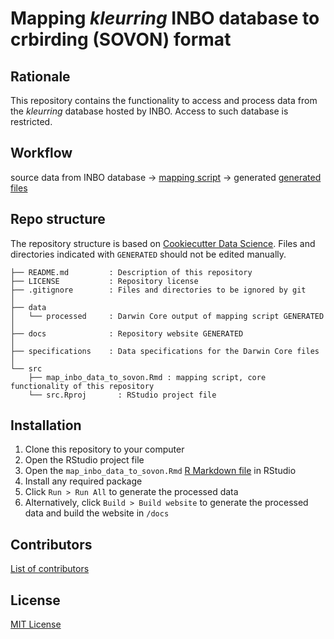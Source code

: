 # Mapping *kleurring* INBO database to crbirding (SOVON) format

## Rationale

This repository contains the functionality to access and process data from the *kleurring* database hosted by INBO. Access to such database is restricted.

## Workflow

source data from INBO database →  [mapping script](http:///github.com/damianooldoni/sovon/map_inbo_data_to_sovon.html) → generated [generated files](https://github.com/damianooldoni/sovon/blob/master/data/processed/)

## Repo structure

The repository structure is based on [Cookiecutter Data Science](http://drivendata.github.io/cookiecutter-data-science/). Files and directories indicated with `GENERATED` should not be edited manually.

```
├── README.md         : Description of this repository
├── LICENSE           : Repository license
├── .gitignore        : Files and directories to be ignored by git
│
├── data
│   └── processed     : Darwin Core output of mapping script GENERATED
│
├── docs              : Repository website GENERATED
│
├── specifications    : Data specifications for the Darwin Core files
│
└── src
    ├── map_inbo_data_to_sovon.Rmd : mapping script, core functionality of this repository
    └── src.Rproj       : RStudio project file
```

## Installation

1. Clone this repository to your computer
2. Open the RStudio project file
3. Open the `map_inbo_data_to_sovon.Rmd` [R Markdown file](https://rmarkdown.rstudio.com/) in RStudio
4. Install any required package
5. Click `Run > Run All` to generate the processed data
6. Alternatively, click `Build > Build website` to generate the processed data and build the website in `/docs`


## Contributors

[List of contributors](https://github.com/damianooldoni/sovon/contributors)

## License

[MIT License](LICENSE)
